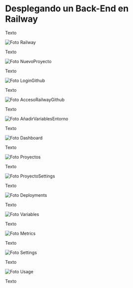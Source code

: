 # Desplegando un Back-End en Railway

Texto

![Foto Railway](./Imagenes_Readme/Railway.png) 

Texto

![Foto NuevoProyecto](./Imagenes_Readme/NuevoProyecto.png) 

Texto

![Foto LoginGithub](./Imagenes_Readme/LoginGithub.png) 

Texto

![Foto AccesoRailwayGithub](./Imagenes_Readme/AccesoRailwayGithub.png) 

Texto

![Foto AñadirVariablesEntorno](./Imagenes_Readme/AñadirVariablesEntorno.png) 

Texto

![Foto Dashboard](./Imagenes_Readme/Dashboard.png) 

Texto

![Foto Proyectos](./Imagenes_Readme/Proyectos.png) 

Texto

![Foto ProyectoSettings](./Imagenes_Readme/ProyectoSettings.png) 

Texto

![Foto Deployments](./Imagenes_Readme/Deployments.png) 

Texto

![Foto Variables](./Imagenes_Readme/Variables.png) 

Texto

![Foto Metrics](./Imagenes_Readme/Metrics.png) 

Texto

![Foto Settings](./Imagenes_Readme/Settings.png) 

Texto

![Foto Usage](./Imagenes_Readme/Usage.png)

Texto